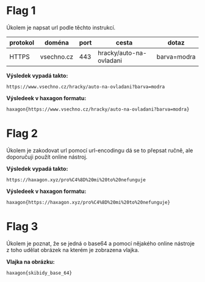 # Flag 1

Úkolem je napsat url podle těchto instrukcí.

|protokol | doména     | port | cesta                   | dotaz      |
|---------|------------|------|-------------------------|------------|
|HTTPS |    vsechno.cz | 443 | hracky/auto-na-ovladani | barva=modra |

**Výsledek vypadá takto:**
```
https://www.vsechno.cz/hracky/auto-na-ovladani?barva=modra
```
**Výsledeek v haxagon formatu:**
```
haxagon{https://www.vsechno.cz/hracky/auto-na-ovladani?barva=modra}
```

# Flag 2

Úkolem je zakodovat url pomocí url-encodingu dá se to přepsat ručně, ale doporučuji použít online nástroj.

**Výsledek vypadá takto:**
```
https://haxagon.xyz/pro%C4%8D%20mi%20to%20nefunguje
```
**Výsledeek v haxagon formatu:**
```
haxagon{https://haxagon.xyz/pro%C4%8D%20mi%20to%20nefunguje}
```
# Flag 3

Úkolem je poznat, že se jedná o base64 a pomocí nějakého online nástroje z toho udělat obrázek na kterém je zobrazena vlajka.

**Vlajka na obrázku:**
```
haxagon{skibidy_base_64}
```
